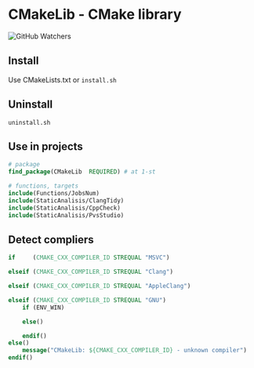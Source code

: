 # CMakeLib - CMake library

![GitHub Watchers](https://img.shields.io/github/watchers/skynowa/CMakeLib)

## Install

Use CMakeLists.txt or `install.sh`

## Uninstall

`uninstall.sh`

## Use in projects

```cmake
# package
find_package(CMakeLib  REQUIRED) # at 1-st

# functions, targets
include(Functions/JobsNum)
include(StaticAnalisis/ClangTidy)
include(StaticAnalisis/CppCheck)
include(StaticAnalisis/PvsStudio)
```

## Detect compliers

```cmake
if     (CMAKE_CXX_COMPILER_ID STREQUAL "MSVC")

elseif (CMAKE_CXX_COMPILER_ID STREQUAL "Clang")

elseif (CMAKE_CXX_COMPILER_ID STREQUAL "AppleClang")

elseif (CMAKE_CXX_COMPILER_ID STREQUAL "GNU")
    if (ENV_WIN)

    else()

    endif()
else()
    message("CMakeLib: ${CMAKE_CXX_COMPILER_ID} - unknown compiler")
endif()
```
